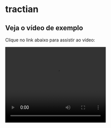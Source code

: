 # tractian

## Veja o vídeo de exemplo

Clique no link abaixo para assistir ao vídeo:

<video width="320" height="240" controls>
  <source src="./video.mp4" type="video/mp4">
  Seu navegador não suporta o elemento de vídeo.
</video>